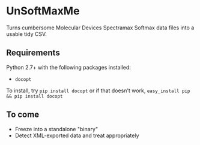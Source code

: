 # UnSoftMaxMe

Turns cumbersome Molecular Devices Spectramax Softmax data files into a usable tidy CSV.

## Requirements
Python 2.7+ with the following packages installed:

* `docopt`

To install, try `pip install docopt` or if that doesn't work, `easy_install pip && pip install docopt`

## To come

* Freeze into a standalone "binary"
* Detect XML-exported data and treat appropriately
